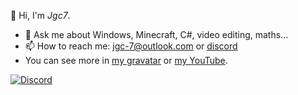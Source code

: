 👋 Hi, I'm *Jgc7*.
- 💬 Ask me about Windows, Minecraft, C#, video editing, maths...
- 📫 How to reach me: [jgc-7@outlook.com](mailto:jgc-7@outlook.com) or [discord](http://discord.com/users/889045882874495036)
- You can see more in [my gravatar](https://gravatar.com/jgc9884) or [my YouTube](http://bit.ly/7777j7).

[![Discord](https://discord-readme-badge.vercel.app/api?id=889045882874495036)](https://discord-readme-badge.vercel.app/api?id=889045882874495036)
